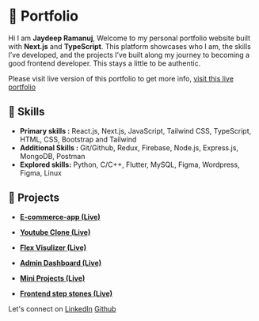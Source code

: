 # 💼 Portfolio

Hi I am **Jaydeep Ramanuj**, Welcome to my personal portfolio website built with **Next.js** and **TypeScript**. This platform showcases who I am, the skills I’ve developed, and the projects I’ve built along my journey to becoming a good frontend developer. This stays a little to be authentic.

Please visit live version of this portfolio to get more info,
[visit this live portfolio](https://jaydeep-ramanuj-portfolio.vercel.app/)

## 🚀 Skills

- **Primary skills :** React.js, Next.js, JavaScript, Tailwind CSS, TypeScript, HTML, CSS, Bootstrap and Tailwind
- **Additional Skills :** Git/Github, Redux, Firebase, Node.js, Express.js, MongoDB, Postman
- **Explored skills:** Python, C/C++, Flutter, MySQL, Figma, Wordpress, Figma, Linux

## 🚀 Projects

- [**E-commerce-app (Live)**](https://e-commerce-app-jaydeep-ramanujs-projects.vercel.app/)

- [**Youtube Clone (Live)**](https://youtube-clone-jd.netlify.app/)
- [**Flex Visulizer (Live)**](https://flexvisualizer.netlify.app/)
- [**Admin Dashboard (Live)**](https://admin-dashboard-jd.netlify.app/)
- [**Mini Projects (Live)**](https://mini-react-projects-jd.netlify.app/)
- [**Frontend step stones (Live)**](https://frontend-step-stones.vercel.app/)

Let's connect on
[LinkedIn](https://linkedin.com/in/jaydeep-ramanuj)
[Github](https://github.com/JaydeepRamanuj)
